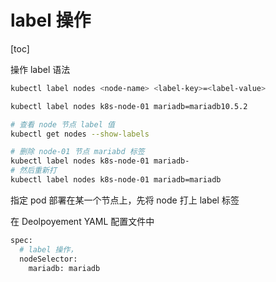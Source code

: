 # label 操作

[toc]

操作 label 语法

```sh
kubectl label nodes <node-name> <label-key>=<label-value>

kubectl label nodes k8s-node-01 mariadb=mariadb10.5.2

# 查看 node 节点 label 值
kubectl get nodes --show-labels

# 删除 node-01 节点 mariabd 标签
kubectl label nodes k8s-node-01 mariadb-
# 然后重新打
kubectl label nodes k8s-node-01 mariadb=mariadb
```

指定 pod 部署在某一个节点上，先将 node 打上 label 标签

在 Deolpoyement YAML 配置文件中

```sh
spec:
  # label 操作，
  nodeSelector:
    mariadb: mariadb
```

